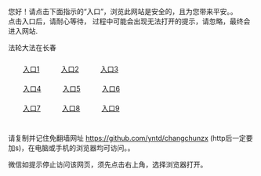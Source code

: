 您好！请点击下面指示的“入口”，浏览此网站是安全的，且为您带来平安。。 <br/>
点击入口后，请耐心等待， 过程中可能会出现无法打开的提示，请忽略，最终会进入网站. </br>

法轮大法在长春<br/>
<div style="padding:10px"><a style="margin:20px" target="_blank" href="https://d3rg9lrne6hudt.cloudfront.net/2Qpsp?jbodpyp" id="ccLink1" rel="nofollow">入口1</a> <a target="_blank" style="margin:20px" href="https://d1kdtbz7cibfpo.cloudfront.net/2Qpsp?rczhavcb" id="ccLink2" rel="nofollow">入口2</a> <a style="margin:20px" target="_blank" href="https://d2zd7yna9syfag.cloudfront.net/2Qpsp?aatpy" id="ccLink3" rel="nofollow">入口3</a></div>

<div style="padding:10px" ><a style="margin:20px" target="_blank" href="https://d3rg9lrne6hudt.cloudfront.net/2Qpsp?jbodpyp" id="ccLink4" rel="nofollow">入口4</a> <a style="margin:20px" href="https://d1kdtbz7cibfpo.cloudfront.net/2Qpsp?rczhavcb" target="_blank" id="ccLink5" rel="nofollow">入口5</a> <a style="margin:20px" href="https://d2zd7yna9syfag.cloudfront.net/2Qpsp?aatpy" target="_blank" id="ccLink6" rel="nofollow">入口6</a></div>

<div style="padding:10px"><a style="margin:20px" target="_blank" href="https://d3rg9lrne6hudt.cloudfront.net/2Qpsp?jbodpyp" id="ccLink7" rel="nofollow">入口7</a> <a style="margin:20px" href="https://d1kdtbz7cibfpo.cloudfront.net/2Qpsp?rczhavcb" target="_blank" id="ccLink8" rel="nofollow">入口8</a> <a style="margin:20px" target="_blank" href="https://d2zd7yna9syfag.cloudfront.net/2Qpsp?aatpy" id="ccLink9" rel="nofollow">入口9</a></div>

<br/>



请复制并记住免翻墙网址 https://github.com/yntd/changchunzx (http后一定要加s)，在电脑或手机的浏览器均可访问。。<br/>

微信如提示停止访问该网页，须先点击右上角，选择浏览器打开。
